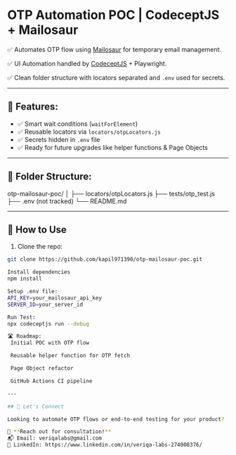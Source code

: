 # OTP Automation POC | CodeceptJS + Mailosaur

✅ Automates OTP flow using [Mailosaur](https://mailosaur.com) for temporary email management.

✅ UI Automation handled by [CodeceptJS](https://codecept.io/) + Playwright.

✅ Clean folder structure with locators separated and `.env` used for secrets.

---

## 🚀 Features:
- ✅ Smart wait conditions (`waitForElement`)
- ✅ Reusable locators via `locators/otpLocators.js`
- ✅ Secrets hidden in `.env` file
- ✅ Ready for future upgrades like helper functions & Page Objects

---

## 📁 Folder Structure:
otp-mailosaur-poc/
│
├── locators/otpLocators.js
├── tests/otp_test.js
├── .env (not tracked)
└── README.md


---

## 📢 How to Use

1. Clone the repo:
```bash
git clone https://github.com/kapil971390/otp-mailosaur-poc.git

Install dependencies
npm install

Setup .env file:
API_KEY=your_mailosaur_api_key
SERVER_ID=your_server_id

Run Test:
npx codeceptjs run --debug

🛣️ Roadmap:
 Initial POC with OTP flow

 Reusable helper function for OTP fetch

 Page Object refactor

 GitHub Actions CI pipeline

---

## 📩 Let's Connect

Looking to automate OTP flows or end-to-end testing for your product?

📧 **Reach out for consultation!**  
📬 Email: veriqalabs@gmail.com
💼 LinkedIn: https://www.linkedin.com/in/veriqa-labs-274008376/



